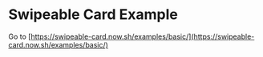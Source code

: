 # Swipeable Card Example

Go to [https://swipeable-card.now.sh/examples/basic/](https://swipeable-card.now.sh/examples/basic/)